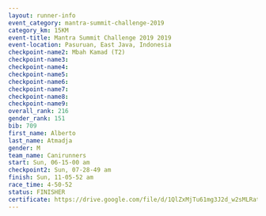 ```yaml
---
layout: runner-info 
event_category: mantra-summit-challenge-2019 
category_km: 15KM 
event-title: Mantra Summit Challenge 2019 2019 
event-location: Pasuruan, East Java, Indonesia 
checkpoint-name2: Mbah Kamad (T2) 
checkpoint-name3: 
checkpoint-name4: 
checkpoint-name5: 
checkpoint-name6: 
checkpoint-name7: 
checkpoint-name8: 
checkpoint-name9: 
overall_rank: 216
gender_rank: 151
bib: 709
first_name: Alberto
last_name: Atmadja
gender: M
team_name: Canirunners
start: Sun, 06-15-00 am
checkpoint2: Sun, 07-28-49 am
finish: Sun, 11-05-52 am
race_time: 4-50-52
status: FINISHER
certificate: https://drive.google.com/file/d/1QlZxMjTu61mg3J2d_w2sMLRatFsE3AcQ/view?usp=sharing
---
```

